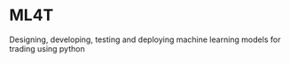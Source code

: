 # ML4T
Designing, developing, testing and deploying machine learning models for trading using python
